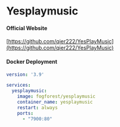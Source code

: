 # Yesplaymusic

#### Official Website

[https://github.com/qier222/YesPlayMusic](https://github.com/qier222/YesPlayMusic)

#### Docker Deployment

```yaml
version: '3.9'

services:
  yesplaymusic:
    image: fogforest/yesplaymusic
    container_name: yesplaymusic
    restart: always
    ports:
      - "7900:80"
```